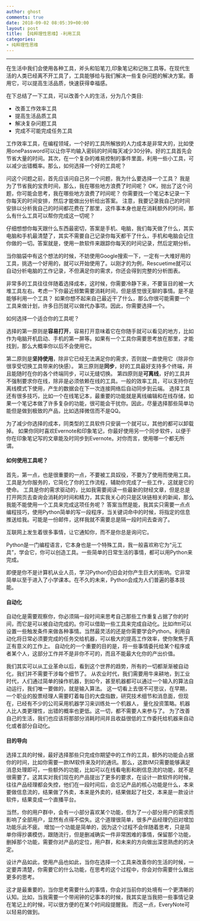 ```yaml
---
author: ghost
comments: true
date: 2018-09-02 08:05:39+00:00
layout: post
title: 【纯粹理性思维】-利用工具
categories:
- 纯粹理性思维
---
```



-------------------
在生活中我们会使用各种工具，斧头和铅笔刀,印象笔记和记账工具等。在现代生活的人类已经离不开工具了，工具能够给与我们解决一些复杂问题的解决方案。善用它，可以提高生活品质，快速获得幸福感。


在下总结了一下工具，可以改善个人的生活，分为几个类目:
- 改善工作效率工具
- 提高生活品质工具
- 解决复杂问题工具
- 完成不可能完成任务工具


工作效率工具，在编程领域，一个好的工具所解放的人力成本是非常大的，比如使用onePassword可以让你平均输入密码的时间每天减少30分钟。好的工具首先会节省大量的时间。其次，在一个复杂的难易控制的事件里面，利用一些小工具，可以减少出错概率。那么，如何选择一个好的工具呢？


问这个问题之前，首先应该问自己另一个问题，我为什么要选择一个工具？ 我是为了节省我的宝贵时间，那么，我在哪些地方浪费了时间呢？
OK，抛出了这个问题，你可能会思考，我在哪些地方浪费了时间呢？ 你需要找一个笔记本记录一下你每天的时间安排，然后才能做出分析给出答案。 注意，我要记录我自己的时间安排以分析我自己的时间都花费在了那里，这件事本身也是在消耗额外的时间，那么有什么工具可以帮你完成这一切呢？

仔细想想你每天跟什么东西最密切，答案是手机、电脑，我们每天做了什么，其实电脑和手机最清楚了，其实不需要自己记录你每天都干了什么，手机和电脑会记住你做的一切。答案就是，使用一款软件来跟踪你每天的时间记录，然后定期分析。

当你脑袋中有这个想法的时候，不妨使用Google搜索一下，一定有一大堆好用的工具，挑选一个好用的，就可以开始使用了。以刚才的为例，Rescuetime就可以自动分析电脑的工作记录，不但满足你的需求，你还会得到完整的分析图表。

非常多的工具往往伴随着选择成本，这时候，你需要冷静下来，不要盲目的被一大堆工具左右。考虑一下你最近频繁需要消耗时间，但是感觉很无聊的事情。是不是能够利用一个工具？
如果你想不起来自己最近干了什么，那么你很可能需要一个工具来做计划，许多日历就可以做代办事项。因此，你需要选择一个。

如何选择一个适合你的工具呢？

选择的第一原则是**容易打开**，容易打开意味着它在你随手就可以看见的地方，比如作为电脑开机启动、手机的第一屏等。如果有一个工具你需要思考放在那里，才能找到，那么大概率你以后不会使用它。

第二原则是**坚持使用**，除非它已经无法满足你的需求，否则就一直使用它（除非你很享受切换工具带来的快感）。
第三原则是**同步**，好的工具最好支持多个终端，并且能随时在你的各个终端同步，可以无缝切换。
第四原则是**可离线**，好的工具并不强制要求你在线，除非是必须依赖在线的工具。一般的效率工具，可以支持你在离线模式下使用，产生的数据会在下一次连接网络后自动同步到云端。
选择工具还有很多技巧，比如一个在线笔记本，最重要的功能就是离线编辑和在线存储，如果一个笔记本做了许多复杂的功能，很可能会干扰你。因此，尽量选择那些简单功能但是做到极致的产品，比如选择微信而不是QQ。

为了减少你选择的成本，同类型的工具软件只安装一个就可以，其他的都可以卸载掉。
如果你同时喜欢Evernote和印象笔记，你最好使用另一个同步软件，以便于你在印象笔记写的文章能及时同步到Evernote。对你而言，使用哪一个都无所谓。


#### 如何使用工具呢？

首先，第一点，也是很重要的一点，不要被工具奴役，不要为了使用而使用工具。工具是为你服务的，它简化了你的工作流程，辅助你完成了一些工作，这就是它的使命。
工具是你的需求驱动的，比如我需要阅读一些最新的财经文章，但是总是打开网页去查询会消耗的时间和精力，其实我关心的只是区块链相关的新闻，那么我能不能使用一个工具来完成这项任务呢？
答案当然是能，我其实只需要一点点编程技巧，使用Python简单的写一段程序，当关键词命中的时候，将指定的信息推送给我。可能是一份邮件，这样我就不需要总是隔一段时间去查询了。

互联网上发生着很多事情，让它通知你，而不是你总是询问它。

Python是一门编程语言，它本身也是一个特殊工具，我一般喜欢称它为“元工具”，学会它，你可以创造工具。一些简单的日常生活的事情，都可以用Python来完成。

即便是你不是计算机从业人员，学习Python仍旧会对你产生巨大的影响。它非常简单以至于进入了小学课本。在不久的未来，Python会成为人们普遍的基本技能。

#### 自动化
自动化是需要观察你，你必须隔一段时间来思考自己那些工作重复占据了你的时间，而它是可以被自动完成的。你可以借助一些工具来完成自动化。比如ifttt可以设置一些触发条件来做各种事情。当然最灵活的还是你需要学会Python。利用自动化将日常必须要完成的任务交给机器，可以极大的提高工作效率，使你聚焦于真正有意义的工作上。
自动化的一个重要的目的是，将一些事情委托给某个程序或者某个人，这部分工作并不是非你不可的，而且不能最大化你的产出价值。

我们其实可以从工业革命以后，看到这个世界的趋势，所有的一切都渐渐被自动化，我们并不需要干涉每个细节了。 从农业时代，我们需要用牛来耕地，到工业时代，人们通过简单的操作机器，到如今，甚至机器都可以通过一个输入的算法自动运行，我们唯一要做的，就是输入算法。
这一切看上去很不可思议，在早期，一个职业的股票经理人需要盯着每日的大盘指数，研究技术细节和消息面，但现在，已经有不少的公司采用机器学习来训练处一个机器人，
量化投资策略。机器人比人类更理性，出错的概率也更低。这一切，都不需要人来参与了。
为了改善自己的生活，我们也应该将那部分消耗时间并且收益很低的工作委托给机器来自动化或者部分自动化。

#### 目的导向

选择工具的时候，最好选择那些只完成你期望中的工作的工具，额外的功能会占据你的时间，比如你需要一款IM软件来及时的通讯。那么，这款IM只需要能够满足消息处理即可，一些额外的功能，比如可以在线看电影和刷信息流的功能，就不是很需要了。这其实对我们现在的产品提出了更多的要求，在设计一款软件的时候，往往产品经理都会失控，他们在一段时间后，会忘记产品的核心功能是什么，本来要做信息流的，结果做了外卖，本来是外卖的，结果做起了社交，本来是一款设计软件，结果变成一个直播平台。

当然，你的用户群中，会有一小部分喜欢某个功能，但为了一小部分用户的需求而影响了全部用户，显然有点得不偿失。这个道理很简单，很多产品经理仍旧对增加功能乐此不疲。
增加一个功能是简单的，因为这个过程不会伴随着思考，只是简单你得抄袭模仿，跟随流行，但是删减确实一件非常困难的事情，保留那个功能，删掉那个功能，需要你对产品的定位，用户群，和未来的方向做出深思熟虑的的决定。

设计产品如此，使用产品也如此，当你在选择一个工具来改善你的生活的时候，一定要弄清楚，你需要它的什么功能，在思考的这个过程中，你会对你需要什么做出更多的思考。

这才是最重要的，当你思考需要什么的事情，你会对当前你的处境有一个更清晰的认知。比如，当我需要一个带闹钟的记事本的时候，我其实是当我把一些事情记录在笔记上的时候，可以很方便的在某个时间段提醒我。  而这一点，EveryNote可以轻易的做到。


